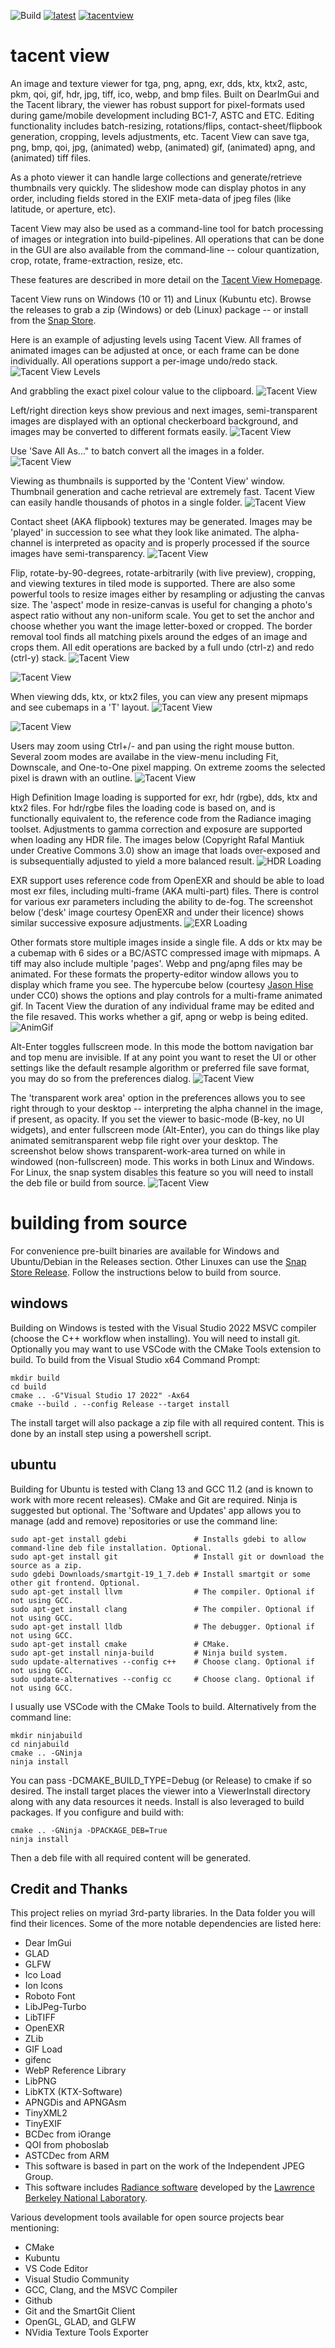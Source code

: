 ![Build](https://github.com/bluescan/tacentview/workflows/Build/badge.svg) [![latest](https://img.shields.io/github/v/release/bluescan/tacentview.svg)](https://github.com/bluescan/tacentview/releases) [![tacentview](https://snapcraft.io//tacentview/badge.svg)](https://snapcraft.io/tacentview)

# tacent view
An image and texture viewer for tga, png, apng, exr, dds, ktx, ktx2, astc, pkm, qoi, gif, hdr, jpg, tiff, ico, webp, and bmp files. Built on DearImGui and the Tacent library, the viewer has robust support for pixel-formats used during game/mobile development including BC1-7, ASTC and ETC. Editing functionality includes batch-resizing, rotations/flips, contact-sheet/flipbook generation, cropping, levels adjustments, etc. Tacent View can save tga, png, bmp, qoi, jpg, (animated) webp, (animated) gif, (animated) apng, and (animated) tiff files.

As a photo viewer it can handle large collections and generate/retrieve thumbnails very quickly. The slideshow mode can display photos in any order, including fields stored in the EXIF meta-data of jpeg files (like latitude, or aperture, etc).

Tacent View may also be used as a command-line tool for batch processing of images or integration into build-pipelines. All operations that can be done in the GUI are also available from the command-line -- colour quantization, crop, rotate, frame-extraction, resize, etc.

These features are described in more detail on the [Tacent View Homepage](https://bluescan.github.io/tacentview).

Tacent View runs on Windows (10 or 11) and Linux (Kubuntu etc). Browse the releases to grab a zip (Windows) or deb (Linux) package -- or install from the [Snap Store](https://snapcraft.io/tacentview).

Here is an example of adjusting levels using Tacent View. All frames of animated images can be adjusted at once, or each frame can be done individually. All operations support a per-image undo/redo stack.
![Tacent View Levels](https://user-images.githubusercontent.com/19311462/216225745-0ea91c61-6b07-40fc-a1b7-bd327cdded4c.gif)

And grabbling the exact pixel colour value to the clipboard.
![Tacent View](https://raw.githubusercontent.com/bluescan/tacentview/master/Screenshots/Screenshot_CopyColourAs.png)

Left/right direction keys show previous and next images, semi-transparent images are displayed with an optional checkerboard background, and images may be converted to different formats easily.
![Tacent View](https://raw.githubusercontent.com/bluescan/tacentview/master/Screenshots/Screenshot_SaveAs.png)

Use 'Save All As..." to batch convert all the images in a folder.
![Tacent View](https://raw.githubusercontent.com/bluescan/tacentview/master/Screenshots/Screenshot_BatchSaveAll.png)

Viewing as thumbnails is supported by the 'Content View' window. Thumbnail generation and cache retrieval are extremely fast. Tacent View can easily handle thousands of photos in a single folder.
![Tacent View](https://raw.githubusercontent.com/bluescan/tacentview/master/Screenshots/Screenshot_Thumbnails.png)


Contact sheet (AKA flipbook) textures may be generated. Images may be 'played' in succession to see what they look like animated. The alpha-channel is interpreted as opacity and is properly processed if the source images have semi-transparency.
![Tacent View](https://raw.githubusercontent.com/bluescan/tacentview/master/Screenshots/Screenshot_ContactSheet.png) 


Flip, rotate-by-90-degrees, rotate-arbitrarily (with live preview), cropping, and viewing textures in tiled mode is supported. There are also some powerful tools to resize images either by resampling or adjusting the canvas size. The 'aspect' mode in resize-canvas is useful for changing a photo's aspect ratio without any non-uniform scale. You get to set the anchor and choose whether you want the image letter-boxed or cropped. The border removal tool finds all matching pixels around the edges of an image and crops them. All edit operations are backed by a full undo (ctrl-z) and redo (ctrl-y) stack.
![Tacent View](https://raw.githubusercontent.com/bluescan/tacentview/master/Screenshots/Screenshot_Crop.png)

![Tacent View](https://raw.githubusercontent.com/bluescan/tacentview/master/Screenshots/Screenshot_Tiled.png)


When viewing dds, ktx, or ktx2 files, you can view any present mipmaps and see cubemaps in a 'T' layout.
![Tacent View](https://raw.githubusercontent.com/bluescan/tacentview/master/Screenshots/Screenshot_Cubemap.png)

![Tacent View](https://raw.githubusercontent.com/bluescan/tacentview/master/Screenshots/Screenshot_Mipmaps.png)


Users may zoom using Ctrl+/- and pan using the right mouse button. Several zoom modes are availabe in the view-menu including Fit, Downscale, and One-to-One pixel mapping. On extreme zooms the selected pixel is drawn with an outline.
![Tacent View](https://raw.githubusercontent.com/bluescan/tacentview/master/Screenshots/Screenshot_Zoom.png)


High Definition Image loading is supported for exr, hdr (rgbe), dds, ktx and ktx2 files. For hdr/rgbe files the loading code is based on, and is functionally equivalent to, the reference code from the Radiance imaging toolset. Adjustments to gamma correction and exposure are supported when loading any HDR file. The images below (Copyright Rafal Mantiuk under Creative Commons 3.0) show an image that loads over-exposed and is subsequentially adjusted to yield a more balanced result.
![HDR Loading](https://raw.githubusercontent.com/bluescan/tacentview/master/Screenshots/Screenshot_HDR.png)


EXR support uses reference code from OpenEXR and should be able to load most exr files, including multi-frame (AKA multi-part) files. There is control for various exr parameters including the ability to de-fog. The screenshot below ('desk' image courtesy OpenEXR and under their licence) shows similar successive exposure adjustments.
![EXR Loading](https://raw.githubusercontent.com/bluescan/tacentview/master/Screenshots/Screenshot_EXR.png)


Other formats store multiple images inside a single file. A dds or ktx may be a cubemap with 6 sides or a BC/ASTC compressed image with mipmaps. A tiff may also include multiple 'pages'. Webp and png/apng files may be animated. For these formats the property-editor window allows you to display which frame you see. The hypercube below (courtesy [Jason Hise](https://blog.wikimedia.org/2016/09/22/math-gifs/) under CC0) shows the options and play controls for a multi-frame animated gif. In Tacent View the duration of any individual frame may be edited and the file resaved. This works whether a gif, apng or webp is being edited.
![AnimGif](https://raw.githubusercontent.com/bluescan/tacentview/master/Screenshots/Screenshot_Anim.png)


Alt-Enter toggles fullscreen mode. In this mode the bottom navigation bar and top menu are invisible. If at any point you want to reset the UI or other settings like the default resample algorithm or preferred file save format, you may do so from the preferences dialog.
![Tacent View](https://raw.githubusercontent.com/bluescan/tacentview/master/Screenshots/Screenshot_Prefs.png)

The 'transparent work area' option in the preferences allows you to see right through to your desktop -- interpreting the alpha channel in the image, if present, as opacity. If you set the viewer to basic-mode (B-key, no UI widgets), and enter fullscreen mode (Alt-Enter), you can do things like play animated semitransparent webp file right over your desktop. The screenshot below shows transparent-work-area turned on while in windowed (non-fullscreen) mode. This works in both Linux and Windows. For Linux, the snap system disables this feature so you will need to install the deb file or build from source.
![Tacent View](https://raw.githubusercontent.com/bluescan/tacentview/master/Screenshots/Screenshot_TransparentWorkArea.png)

# building from source

For convenience pre-built binaries are available for Windows and Ubuntu/Debian in the Releases section. Other Linuxes can use the [Snap Store Release](https://snapcraft.io/tacentview). Follow the instructions below to build from source.

## windows

Building on Windows is tested with the Visual Studio 2022 MSVC compiler (choose the C++ workflow when installing). You will need to install git. Optionally you may want to use VSCode with the CMake Tools extension to build. To build from the Visual Studio x64 Command Prompt:

```
mkdir build
cd build
cmake .. -G"Visual Studio 17 2022" -Ax64
cmake --build . --config Release --target install
```

The install target will also package a zip file with all required content. This is done by an install step using a powershell script.

## ubuntu

Building for Ubuntu is tested with Clang 13 and GCC 11.2 (and is known to work with more recent releases). CMake and Git are required. Ninja is suggested but optional. The 'Software and Updates' app allows you to manage (add and remove) repositories or use the command line:
```
sudo apt-get install gdebi               # Installs gdebi to allow command-line deb file installation. Optional.
sudo apt-get install git                 # Install git or download the source as a zip.
sudo gdebi Downloads/smartgit-19_1_7.deb # Install smartgit or some other git frontend. Optional.
sudo apt-get install llvm                # The compiler. Optional if not using GCC.
sudo apt-get install clang               # The compiler. Optional if not using GCC.
sudo apt-get install lldb                # The debugger. Optional if not using GCC.
sudo apt-get install cmake               # CMake.
sudo apt-get install ninja-build         # Ninja build system.
sudo update-alternatives --config c++    # Choose clang. Optional if not using GCC.
sudo update-alternatives --config cc     # Choose clang. Optional if not using GCC.
```

I usually use VSCode with the CMake Tools to build. Alternatively from the command line:
```
mkdir ninjabuild
cd ninjabuild
cmake .. -GNinja
ninja install
```
You can pass -DCMAKE_BUILD_TYPE=Debug (or Release) to cmake if so desired. The install target places the viewer into a ViewerInstall directory along with any data resources it needs. Install is also leveraged to build packages. If you configure and build with:
```
cmake .. -GNinja -DPACKAGE_DEB=True
ninja install
```

Then a deb file with all required content will be generated.

## Credit and Thanks

This project relies on myriad 3rd-party libraries. In the Data folder you will find their licences. Some of the more notable dependencies are listed here:
* Dear ImGui
* GLAD
* GLFW
* Ico Load
* Ion Icons
* Roboto Font
* LibJPeg-Turbo
* LibTIFF
* OpenEXR
* ZLib
* GIF Load
* gifenc
* WebP Reference Library
* LibPNG
* LibKTX (KTX-Software)
* APNGDis and APNGAsm
* TinyXML2
* TinyEXIF
* BCDec from iOrange
* QOI from phoboslab
* ASTCDec from ARM
* This software is based in part on the work of the Independent JPEG Group.
* This software includes [Radiance software](http://radsite.lbl.gov/) developed by the [Lawrence Berkeley National Laboratory](http://www.lbl.gov/).

Various development tools available for open source projects bear mentioning:
* CMake
* Kubuntu
* VS Code Editor
* Visual Studio Community
* GCC, Clang, and the MSVC Compiler
* Github
* Git and the SmartGit Client
* OpenGL, GLAD, and GLFW
* NVidia Texture Tools Exporter
